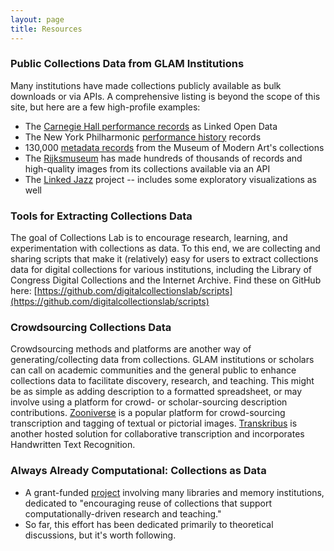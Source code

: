```yaml
---
layout: page
title: Resources
---
```

### Public Collections Data from GLAM Institutions
Many institutions have made collections publicly available as bulk downloads or via APIs. A comprehensive listing is beyond the scope of this site, but here are a few high-profile examples:
- The [Carnegie Hall performance records](https://github.com/CarnegieHall/linked-data) as Linked Open Data
- The New York Philharmonic [performance history](https://github.com/nyphilarchive/PerformanceHistory) records
- 130,000 [metadata records](https://github.com/MuseumofModernArt/collection) from the Museum of Modern Art's collections
- The [Rijksmuseum](https://old.datahub.io/dataset/rijksmuseum) has made hundreds of thousands of records and high-quality images from its collections available via an API
- The [Linked Jazz](https://linkedjazz.org/) project -- includes some exploratory visualizations as well

<!-- ### Collections Data Downloads

Where possible, the UCLA Library is making bulk download of collections data available via GitHub. To view and download available datasets, visit [https://github.com/collectionslab/collections_data](https://github.com/collectionslab/collections_data)

We've just started adding datasets, so please check back for more! -->

### Tools for Extracting Collections Data

The goal of Collections Lab is to encourage research, learning, and experimentation with collections as data. To this end, we are collecting and sharing scripts that make it (relatively) easy for users to extract collections data for digital collections for various institutions, including the Library of Congress Digital Collections and the Internet Archive. Find these on GitHub here:
[https://github.com/digitalcollectionslab/scripts](https://github.com/digitalcollectionslab/scripts)

<!-- ### Request Collections Data

Users can request metadata for certain collections published via UCLA Digital Collections, Calisphere, and other projects such as the International Digital Ephemera (IDEP) Project. To request collection data for a specific collection, please complete the [Collections Data Request Form](https://docs.google.com/forms/d/e/1FAIpQLSc2pumvTBullCdA8bA5lgFPwb1i17lukOPBTgRXJguBIXVQsA/viewform?usp=sf_link). -->

### Crowdsourcing Collections Data

Crowdsourcing methods and platforms are another way of generating/collecting data from collections. GLAM institutions or scholars can call on academic communities and the general public to enhance collections data to facilitate discovery, research, and teaching. This might be as simple as adding description to a formatted spreadsheet, or may involve using a platform for crowd- or scholar-sourcing description contributions. [Zooniverse](https://www.zooniverse.org) is a popular platform for crowd-sourcing transcription and tagging of textual or pictorial images. [Transkribus](https://transkribus.eu) is another hosted solution for collaborative transcription and incorporates Handwritten Text Recognition.

### Always Already Computational: Collections as Data
- A grant-funded [project](https://collectionsasdata.github.io/) involving many libraries and memory institutions, dedicated to "encouraging reuse of collections that support computationally-driven research and teaching."
- So far, this effort has been dedicated primarily to theoretical discussions, but it's worth following.
